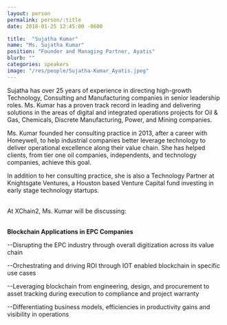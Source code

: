 ```yaml
---
layout: person
permalink: person/:title
date: 2018-01-25 12:45:00 -0600

title:  "Sujatha Kumar"
name: "Ms. Sujatha Kumar"
position: "Founder and Managing Partner, Ayatis"
blurb: ""
categories: speakers
image: "/res/people/Sujatha-Kumar_Ayatis.jpeg"
---
```

Sujatha has over 25 years of experience in directing high-growth Technology, Consulting and Manufacturing companies in senior leadership roles.  Ms. Kumar has a proven track record in leading and delivering solutions in the areas of digital and integrated operations projects for Oil & Gas, Chemicals, Discrete Manufacturing, Power, and Mining companies.

Ms. Kumar founded her consulting practice in 2013, after a career with Honeywell, to help industrial companies better leverage technology to deliver operational excellence along their value chain.  She has helped clients, from tier one oil companies, independents, and technology companies, achieve this goal.

In addition to her consulting practice, she is also a Technology Partner at Knightsgate Ventures, a Houston based Venture Capital fund investing in early stage technology startups.

<br>
At XChain2, Ms. Kumar will be discussing:
<br>
<br>
<p><b>Blockchain Applications in EPC Companies</b></p>

<p>--Disrupting the EPC industry through overall digitization across its value chain</p>
<p>--Orchestrating and driving ROI through IOT enabled blockchain in specific use cases </p>
<p>--Leveraging blockchain from engineering, design, and procurement to asset tracking during execution to compliance and project warranty</p>
<p>--Differentiating business models, efficiencies in productivity gains and visibility in operations </p>
